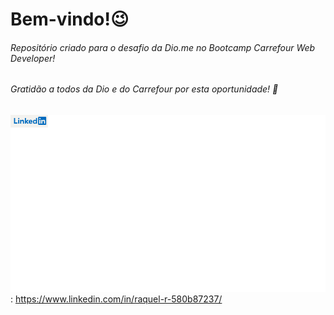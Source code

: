 # Bem-vindo!:wink:



###### Repositório criado para o desafio da Dio.me no Bootcamp Carrefour Web Developer!

###### Gratidão a todos da Dio e do Carrefour por esta oportunidade! :pray:

![logo.png](https://github.com/raquel0685/desafio-Dio-GitHub/blob/0c942fb6f266995a1308a384808ecb7e98476e15/logo.png?raw=true): https://www.linkedin.com/in/raquel-r-580b87237/


